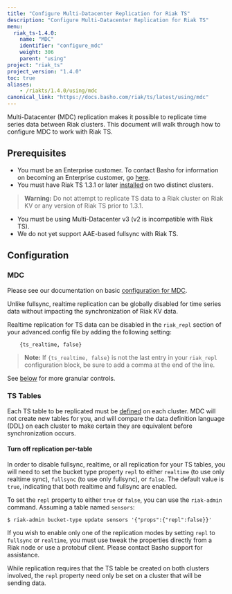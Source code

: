 ```yaml
---
title: "Configure Multi-Datacenter Replication for Riak TS"
description: "Configure Multi-Datacenter Replication for Riak TS"
menu:
  riak_ts-1.4.0:
    name: "MDC"
    identifier: "configure_mdc"
    weight: 306
    parent: "using"
project: "riak_ts"
project_version: "1.4.0"
toc: true
aliases:
    - /riakts/1.4.0/using/mdc
canonical_link: "https://docs.basho.com/riak/ts/latest/using/mdc"
---
```



[activating]: /riak/ts/1.4.0/using/creating-activating
[cluster ops v3 mdc]: /riak/kv/2.1.4/using/cluster-operations/v3-multi-datacenter
[ee]: http://basho.com/contact/
[install]: /riak/ts/1.4.0/setup/installing


Multi-Datacenter (MDC) replication makes it possible to replicate time series data between Riak clusters. This document will walk through how to configure MDC to work with Riak TS.


## Prerequisites

* You must be an Enterprise customer. To contact Basho for information on becoming an Enterprise customer, go [here][ee].
* You must have Riak TS 1.3.1 or later [installed][install] on two distinct clusters.

>**Warning:** Do not attempt to replicate TS data to a Riak cluster on Riak KV or any version of Riak TS prior to 1.3.1.

* You must be using Multi-Datacenter v3 (v2 is incompatible with Riak TS).
* We do not yet support AAE-based fullsync with Riak TS.

## Configuration

### MDC

Please see our documentation on basic [configuration for MDC][cluster ops v3 mdc].

Unlike fullsync, realtime replication can be globally disabled for
time series data without impacting the synchronization of Riak KV data.

Realtime replication for TS data can be disabled in the `riak_repl`
section of your advanced.config file by adding the following setting:

```advanced.config
    {ts_realtime, false}
```

>**Note:** If `{ts_realtime, false}` is not the last entry in your `riak_repl` configuration block, be sure to add a comma at the end of the line.

See [below](#turn-off-replication-per-table) for more granular controls.


### TS Tables

Each TS table to be replicated must be [defined][activating] on each
cluster. MDC will not create new tables for you, and will compare the
data definition language (DDL) on each cluster to make certain they are
equivalent before synchronization occurs.


#### Turn off replication per-table

In order to disable fullsync, realtime, or all replication for your TS tables, you will need to set the bucket type property `repl` to either `realtime` (to use only realtime sync),
`fullsync` (to use only fullsync), or `false`. The default value is `true`, indicating that
both realtime and fullsync are enabled.

To set the `repl` property to either `true` or `false`, you can use the `riak-admin` command. Assuming a table named `sensors`:

```
$ riak-admin bucket-type update sensors '{"props":{"repl":false}}'
```

If you wish to enable only one of the replication modes by setting
`repl` to `fullsync` or `realtime`, you must use tweak the properties
directly from a Riak node or use a protobuf client. Please contact
Basho support for assistance.

While replication requires that the TS table be created on both
clusters involved, the `repl` property need only be set on a
cluster that will be sending data.
